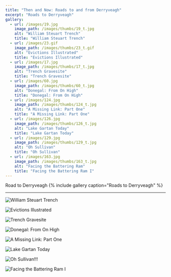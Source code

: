 ```yaml
---
title: "Then and Now: Roads to and from Derryveagh"
excerpt: "Roads to Derryveagh"
gallery:
  - url: /images/19.jpg
    image_path: /images/thumbs/19_t.jpg
    alt: "William Steuart Trench"
    title: "William Steuart Trench"
  - url: /images/23.gif
    image_path: /images/thumbs/23_t.gif
    alt: "Evictions Illustrated"
    title: "Evictions Illustrated"    
  - url: /images/17.jpg
    image_path: /images/thumbs/17_t.jpg
    alt: "Trench Gravesite"
    title: "Trench Gravesite"
  - url: /images/60.jpg
    image_path: /images/thumbs/60_t.jpg
    alt: "Donegal: From On High"
    title: "Donegal: From On High"
  - url: /images/124.jpg
    image_path: /images/thumbs/124_t.jpg
    alt: "A Missing Link: Part One"
    title: "A Missing Link: Part One"    
  - url: /images/126.jpg
    image_path: /images/thumbs/126_t.jpg
    alt: "Lake Gartan Today"
    title: "Lake Gartan Today"
  - url: /images/129.jpg
    image_path: /images/thumbs/129_t.jpg
    alt: "Oh Sullivan"
    title: "Oh Sullivan"
  - url: /images/163.jpg
    image_path: /images/thumbs/163_t.jpg
    alt: "Facing the Battering Ram"
    title: "Facing the Battering Ram I"    
---
```

Road to Derryveagh
{% include gallery caption="Roads to Derryveagh" %}

***
![William Steuart Trench](/images/19.jpg)

![Evictions Illustrated](/images/23.gif)

![Trench Gravesite](/images/17.jpg)

![Donegal: From On High](/images/60.jpg)

![A Missing Link: Part One](/images/124.jpg)

![Lake Gartan Today](/images/126.jpg)

![Oh Sullivan!!!](/images/129.jpg)

![Facing the Battering Ram I](/images/163.jpg)

